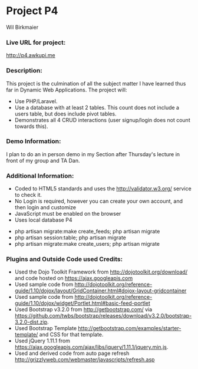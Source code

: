 # Project P4
Wil Birkmaier

### Live URL for project:
<http://p4.awkupi.me>

### Description:
This project is the culmination of all the subject matter I have learned thus far in Dynamic Web Applications. The project will:
+ Use PHP/Laravel.
+ Use a database with at least 2 tables. This count does not include a users table, but does include pivot tables.
+ Demonstrates all 4 CRUD interactions (user signup/login does not count towards this).

### Demo Information:
I plan to do an in person demo in my Section after Thursday's lecture in front of my group and TA Dan.

### Additional Information:
+ Coded to HTML5 standards and uses the <http://validator.w3.org/> service to check it.
+ No Login is required, however you can create your own account, and then login and customize
+ JavaScript must be enabled on the browser
+ Uses local database P4
* php artisan migrate:make create_feeds; php artisan migrate
* php artisan session:table; php artisan migrate
* php artisan migrate:make create_users; php artisan migrate

### Plugins and Outside Code used Credits:
+ Used the Dojo Toolkit Framework from <http://dojotoolkit.org/download/> and code hosted on https://ajax.googleapis.com
+ Used sample code from <http://dojotoolkit.org/reference-guide/1.10/dojox/layout/GridContainer.html#dojox-layout-gridcontainer>
+ Used sample code from <http://dojotoolkit.org/reference-guide/1.10/dojox/widget/Portlet.html#basic-feed-portlet>
+ Used Bootstrap v3.2.0 from <http://getbootstrap.com/> via <https://github.com/twbs/bootstrap/releases/download/v3.2.0/bootstrap-3.2.0-dist.zip>.
+ Used Bootstrap Template <http://getbootstrap.com/examples/starter-template/> and CSS for that template.
+ Used jQuery 1.11.1 from <https://ajax.googleapis.com/ajax/libs/jquery/1.11.1/jquery.min.js>.
+ Used and derived code from auto page refresh <http://grizzlyweb.com/webmaster/javascripts/refresh.asp>
